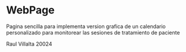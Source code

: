 # WebPage

Pagina sencilla para implementa version grafica de un calendario personalizado para monitorear las sesiones de tratamiento de paciente

Raul Villalta 20024
